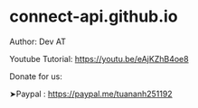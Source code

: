 # connect-api.github.io

Author: Dev AT

Youtube Tutorial: https://youtu.be/eAjKZhB4oe8

Donate for us:

➤Paypal : https://paypal.me/tuananh251192
